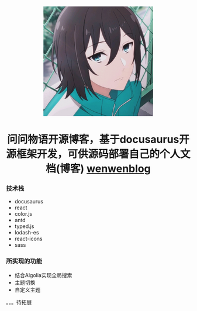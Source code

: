 <p align="center">
  <img src="./static/img/docusaurus.png" width="300" height="300" alt="wenwenwuyu logo" />
</p>
<h1 align="center">
  问问物语开源博客，基于docusaurus开源框架开发，可供源码部署自己的个人文档(博客)
  <a href="http://www.wenwenblog.online/" target="_blank">wenwenblog</a>
</h1>

### 技术栈

+ docusaurus
+ react
+ color.js
+ antd
+ typed.js
+ lodash-es
+ react-icons
+ sass

### 所实现的功能

+ 结合Algolia实现全局搜索
+ 主题切换
+ 自定义主题

。。。待拓展
